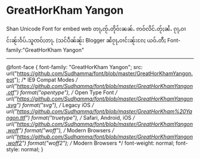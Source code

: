 # GreatHorKham Yangon
Shan Unicode Font for embed web
တႃႇၸႂ်ႉတိုဝ်းၼၼ်ႉ ဢဝ်လိင်ႉတႂ်ႈၼႆႉ ၵႂႃႇဝၢင်းၼႂ်းဝႅပ်ႉသူၸဝ်ႈတႃႉ (သင်ပဵၼ်ၼႂ်း Blogger ၼႆၵႂႃႇဝၢင်းၼႂ်းၵႄႈ  <style> ... </style> ယဝ်ႉတီႈ Font-family:"GreatHorKham Yangon"
******************************************
@font-face {
  font-family: "GreatHorKham Yangon";
  src: url("https://github.com/Sudhamma/font/blob/master/GreatHorKhamYangon.eot"); /* IE9 Compat Modes */
      url("https://github.com/Sudhamma/font/blob/master/GreatHorKhamYangon.otf") format("opentype"), /* Open Type Font */
    url("https://github.com/Sudhamma/font/blob/master/GreatHorKhamYangon.svg") format("svg"), /* Legacy iOS */
    url("https://github.com/Sudhamma/font/blob/master/GreatHorKham%20Yangon.ttf") format("truetype"), /* Safari, Android, iOS */
    url("https://github.com/Sudhamma/font/blob/master/GreatHorKhamYangon.woff") format("woff"), /* Modern Browsers */
    url("https://github.com/Sudhamma/font/blob/master/GreatHorKhamYangon.woff2") format("woff2"); /* Modern Browsers */
  font-weight: normal;
  font-style: normal;
}
